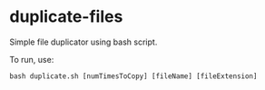 # duplicate-files

Simple file duplicator using bash script.

To run, use:

```
bash duplicate.sh [numTimesToCopy] [fileName] [fileExtension]
```